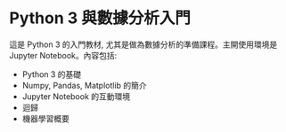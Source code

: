 # Python 3 與數據分析入門

這是 Python 3 的入門教材, 尤其是做為數據分析的準備課程。主開使用環境是 Jupyter Notebook。內容包括:

* Python 3 的基礎
* Numpy, Pandas, Matplotlib 的簡介
* Jupyter Notebook 的互動環境
* 迴歸
* 機器學習概要
